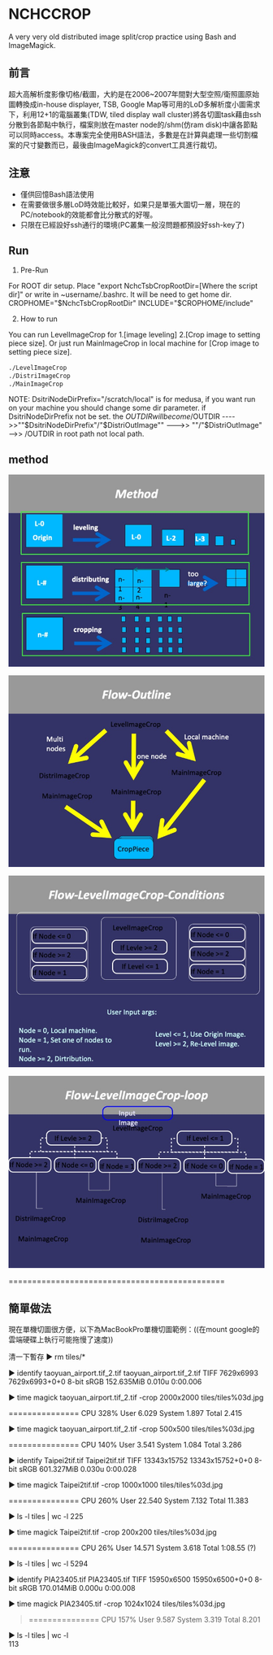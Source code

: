 # NCHCCROP
A very very old distributed image split/crop practice using Bash and ImageMagick.

## 前言
超大高解析度影像切格/截圖，大約是在2006~2007年間對大型空照/衛照圖原始圖轉換成in-house displayer, TSB, Google Map等可用的LoD多解析度小圖需求下，利用12+1的電腦叢集(TDW, tiled display wall  cluster)將各切圖task藉由ssh分散到各節點中執行，檔案則放在master node的/shm(仿ram disk)中讓各節點可以同時access。本專案完全使用BASH語法，多數是在計算與處理一些切割檔案的尺寸變數而已，最後由ImageMagick的convert工具進行裁切。

## 注意
* 僅供回憶Bash語法使用
* 在需要做很多層LoD時效能比較好，如果只是單張大圖切一層，現在的PC/notebook的效能都會比分散式的好喔。
* 只限在已經設好ssh通行的環境(PC叢集一般沒問題都預設好ssh-key了)

## Run
1. Pre-Run

For ROOT dir setup. Place "export NchcTsbCropRootDir=[Where the script dir]" or write in ~username/.bashrc.
It will be need to get home dir.
CROPHOME="$NchcTsbCropRootDir"
INCLUDE="$CROPHOME/include"

2. How to run

You can run LevelImageCrop for 1.[image leveling] 2.[Crop image to setting piece size].
Or just run MainImageCrop in local machine for [Crop image to setting piece size].

	./LevelImageCrop
	./DistriImageCrop
	./MainImageCrop


NOTE:
DsitriNodeDirPrefix="/scratch/local" is for medusa, if you want run on your machine you should change some dir parameter.
if DsitriNodeDirPrefix not be set. the $OUTDIR will become /$OUTDIR
---->>""$DsitriNodeDirPrefix"/"$DistriOutImage""
--->> ""/"$DistriOutImage" -->> /OUTDIR in root path not local path.

## method

![image](img/投影片3.jpeg)

![image](img/投影片9.jpeg)

![image](img/投影片10.jpeg)

![image](img/投影片11.jpeg)




==============================================
## 簡單做法
現在單機切圖很方便，以下為MacBookPro單機切圖範例：((在mount google的雲端硬碟上執行可能拖慢了速度))

清一下暫存
▶ rm tiles/*

▶ identify taoyuan_airport.tif_2.tif
 taoyuan_airport.tif_2.tif TIFF 7629x6993 7629x6993+0+0 8-bit sRGB 152.635MiB 0.010u 0:00.006
 
▶ time magick taoyuan_airport.tif_2.tif -crop 2000x2000 tiles/tiles%03d.jpg
 
 ===============
 CPU    328%
 User    6.029
 System    1.897
 Total    2.415
 
 ▶ time magick taoyuan_airport.tif_2.tif -crop 500x500 tiles/tiles%03d.jpg
 
 ===============
 CPU    140%
 User    3.541
 System    1.084
 Total    3.286
 
 
 ▶ identify Taipei2tif.tif
Taipei2tif.tif TIFF 13343x15752 13343x15752+0+0 8-bit sRGB 601.327MiB 0.030u 0:00.028

▶ time magick Taipei2tif.tif -crop 1000x1000 tiles/tiles%03d.jpg
 
 ===============
 CPU    260%
 User    22.540
 System    7.132
 Total    11.383

 ▶ ls -l tiles | wc -l
     225
     
▶ time magick Taipei2tif.tif -crop 200x200 tiles/tiles%03d.jpg

===============
CPU	26%
User	14.571
System	3.618
Total	1:08.55 (?)

▶ ls -l tiles | wc -l
    5294

▶ identify PIA23405.tif
PIA23405.tif TIFF 15950x6500 15950x6500+0+0 8-bit sRGB 170.014MiB 0.000u 0:00.008 

▶ time magick PIA23405.tif -crop 1024x1024 tiles/tiles%03d.jpg

>===============
CPU    157%
User    9.587
System    3.319
Total    8.201

▶ ls -l tiles | wc -l                                         
     113

